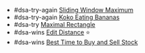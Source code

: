 - #dsa-try-again [Sliding Window Maximum](https://leetcode.com/problems/sliding-window-maximum/)
- #dsa-try-again [Koko Eating Bananas](https://leetcode.com/problems/koko-eating-bananas/)
- #dsa-try [Maximal Rectangle](https://leetcode.com/problems/maximal-rectangle)
- #dsa-wins [Edit Distance](https://leetcode.com/problems/edit-distance) ⭐️
- #dsa-wins [Best Time to Buy and Sell Stock](https://leetcode.com/problems/best-time-to-buy-and-sell-stock)